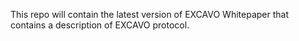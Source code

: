 This repo will contain the latest version of EXCAVO Whitepaper that contains a description of EXCAVO protocol.
